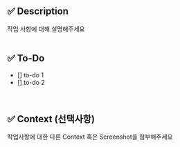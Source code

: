 ## ✅ Description

작업 사항에 대해 설명해주세요
</br>
</br>

## ✅ To-Do

- [] to-do 1
- [] to-do 2
</br>


## ✅ Context (선택사항)

작업사항에 대한 다른 Context 혹은 Screenshot을 첨부해주세요
